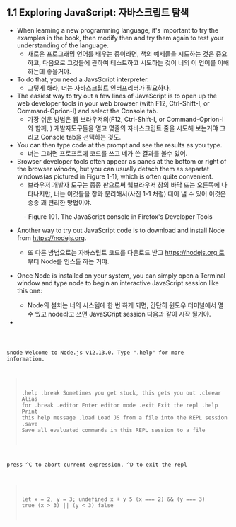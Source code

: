 ## 1.1 Exploring JavaScript: 자바스크립트 탐색
- When learning a new programming language, it's important to try the examples in the book, then modify then and try them again to test your understanding of the language.
    - 새로운 프로그래밍 언어를 배우는 중이라면, 책의 예제들을 시도하는 것은 중요하고, 다음으로 그것들에 관하여 테스트하고 시도하는 것이 너의 이 언어를 이해하는데 좋을거야.
- To do that, you need a JavsScript interpreter.
    - 그렇게 해라, 너는 자바스크립트 인터프리터가 필요하다.
- The easiest way to try out a few lines of JavaScript is to open up the web developer tools in your web browser (with F12, Ctrl-Shift-I, or Command-Oprion-I) and select the Console tab.
    - 가장 쉬운 방법은 웹 브라우저의(F12, Ctrl-Shift-I, or Command-Oprion-I와 함께, ) 개발자도구들을 열고 몇줄의 자바스크립트 줄을 시도해 보는거야 그리고 Console tab을 선택하는 것도.
- You can then type code at the prompt and see the results as you type.
    - 너는 그러면 프로프트에 코드를 쓰고  네가 쓴 결과를 볼수 있어.
- Browser developer tools often appear as panes at the bottom or right of the browser winodw, but you can usually detach them as separtat windows(as pictured in Figure 1-1), which is often quite convenient.
    - 브라우저 개발자 도구는 종종 판으로써 웹브라우저 창의 바닥 또는 오른쪽에 나타나지만, 너는 이것들을 창과 분리해서(사진 1-1 처럼) 떼어 낼 수 있어 이것은 종종 꽤 편리한 방법이야.
<center>- Figure 101. The JavaScript console in Firefox's Developer Tools</center>

- Another way to try out JavaScript code is to download and install Node from https://nodejs.org.
    - 또 다른 방법으로는 자바스립트 코드를 다운로드 받고 https://nodejs.org.로 부터 Node를 인스톨 하는 거야.
- Once Node is installed on your system, you can simply open a Terminal window and type node to begin an interactive JavaScript session like this one:
    - Node의 설치는 너의 시스템에 한 번 하게 되면, 간단히 윈도우 터미널에서 열 수 있고 node라고 쓰면 JavaSCript session 다음과 같이 시작 될거야.

- <code>
$node
Welcome to Node.js v12.13.0.
Type ".help" for more information.
> .help
.break Sometimes you get stuck, this gets you out
.cleear Alias for .break
.editor Enter editor mode
.exit Exit the repl
.help Print this help message
.load Load JS from a file into the REPL session
.save Save all evaluated commands in this REPL session to a file

press ^C to abort current expression, ^D to exit the repl
> let x = 2, y = 3;
undefined
> x + y 
5
> (x === 2) && (y === 3)
true
> (x > 3) || (y < 3)
false
</code>
